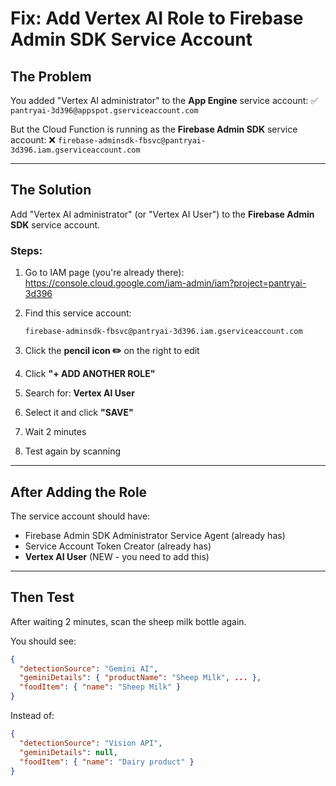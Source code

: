 # Fix: Add Vertex AI Role to Firebase Admin SDK Service Account

## The Problem

You added "Vertex AI administrator" to the **App Engine** service account:
✅ `pantryai-3d396@appspot.gserviceaccount.com`

But the Cloud Function is running as the **Firebase Admin SDK** service account:
❌ `firebase-adminsdk-fbsvc@pantryai-3d396.iam.gserviceaccount.com`

---

## The Solution

Add "Vertex AI administrator" (or "Vertex AI User") to the **Firebase Admin SDK** service account.

### Steps:

1. Go to IAM page (you're already there):
   https://console.cloud.google.com/iam-admin/iam?project=pantryai-3d396

2. Find this service account:
   ```
   firebase-adminsdk-fbsvc@pantryai-3d396.iam.gserviceaccount.com
   ```

3. Click the **pencil icon ✏️** on the right to edit

4. Click **"+ ADD ANOTHER ROLE"**

5. Search for: **Vertex AI User**

6. Select it and click **"SAVE"**

7. Wait 2 minutes

8. Test again by scanning

---

## After Adding the Role

The service account should have:
- Firebase Admin SDK Administrator Service Agent (already has)
- Service Account Token Creator (already has)
- **Vertex AI User** (NEW - you need to add this)

---

## Then Test

After waiting 2 minutes, scan the sheep milk bottle again.

You should see:
```json
{
  "detectionSource": "Gemini AI",
  "geminiDetails": { "productName": "Sheep Milk", ... },
  "foodItem": { "name": "Sheep Milk" }
}
```

Instead of:
```json
{
  "detectionSource": "Vision API",
  "geminiDetails": null,
  "foodItem": { "name": "Dairy product" }
}
```
